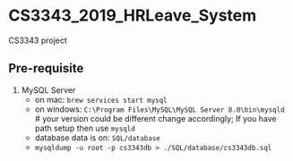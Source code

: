 # CS3343_2019_HRLeave_System
CS3343 project 

## Pre-requisite
1. MySQL Server
	- on mac: `brew services start mysql`
	- on windows: `C:\Program Files\MySQL\MySQL Server 8.0\bin\mysqld`  # your version could be different change accordingly; If you have path setup then use `mysqld`
	- database data is on: `SQL/database`
	- `mysqldump -u root -p cs3343db > ./SQL/database/cs3343db.sql`